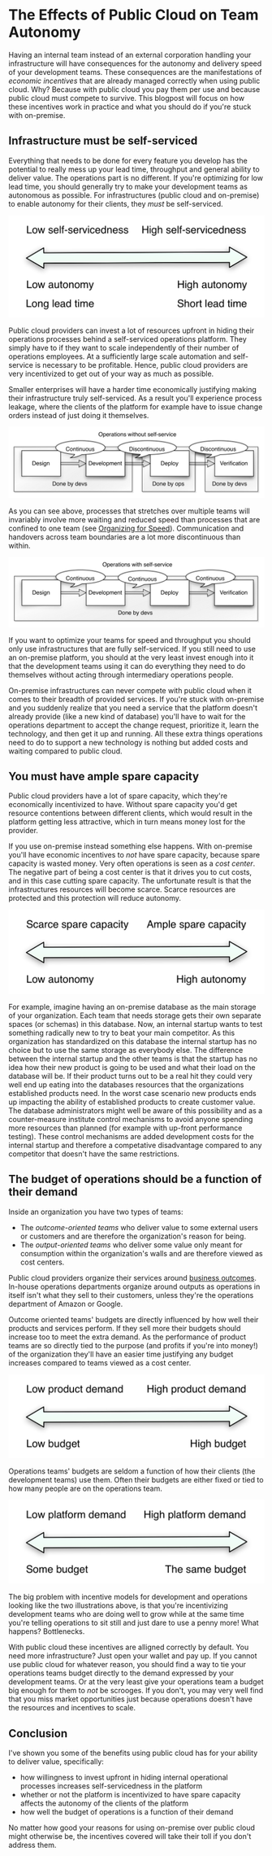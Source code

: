 The Effects of Public Cloud on Team Autonomy
============================================

Having an internal team instead of an external corporation handling your infrastructure will have consequences for the autonomy and delivery speed of your development teams. These consequences are the manifestations of _economic incentives_ that are already managed correctly when using public cloud. Why? Because with public cloud you pay them per use and because public cloud must compete to survive. This blogpost will focus on how these incentives work in practice and what you should do if you're stuck with on-premise.


Infrastructure must be self-serviced
------------------------------------

Everything that needs to be done for every feature you develop has the potential to really mess up your lead time, throughput and general ability to deliver value. The operations part is no different. If you're optimizing for low lead time, you should generally try to make your development teams as autonomous as possible. For infrastructures (public cloud and on-premise) to enable autonomy for their clients, they _must_ be self-serviced.

![Self-servicedness impacts autonomy](img/self-service-autonomy.png)

Public cloud providers can invest a lot of resources upfront in hiding their operations processes behind a self-serviced operations platform. They simply have to if they want to scale independently of their number of operations employees. At a sufficiently large scale automation and self-service is necessary to be profitable. Hence, public cloud providers are very incentivized to get out of your way as much as possible.

Smaller enterprises will have a harder time economically justifying making their infrastructure truly self-serviced. As a result you'll experience process leakage, where the clients of the platform for example have to issue change orders instead of just doing it themselves.

![Without self-service](img/value-stream-without-self-service.png)

As you can see above, processes that stretches over multiple teams will invariably involve more waiting and reduced speed than processes that are confined to one team (see [Organizing for Speed](https://blogg.bekk.no/organizing-for-speed-17462894baf4)). Communication and handovers across team boundaries are a lot more discontinuous than within.

![With self-service](img/value-stream-with-self-service.png)

If you want to optimize your teams for speed and throughput you should only use infrastructures that are fully self-serviced. If you still need to use an on-premise platform, you should at the very least invest enough into it that the development teams using it can do everything they need to do themselves without acting through intermediary operations people.

On-premise infrastructures can never compete with public cloud when it comes to their breadth of provided services. If you're stuck with on-premise and you suddenly realize that you need a service that the platform doesn't already provide (like a new kind of database) you'll have to wait for the operations department to accept the change request, prioritize it, learn the technology, and then get it up and running. All these extra things operations need to do to support a new technology is nothing but added costs and waiting compared to public cloud.


You must have ample spare capacity
----------------------------------

Public cloud providers have a lot of spare capacity, which they're economically incentivized to have. Without spare capacity you'd get resource contentions between different clients, which would result in the platform getting less attractive, which in turn means money lost for the provider.

If you use on-premise instead something else happens. With on-premise you'll have economic incentives to _not_ have spare capacity, because spare capacity is wasted money. Very often operations is seen as a _cost center_. The negative part of being a cost center is that it drives you to cut costs, and in this case cutting spare capacity. The unfortunate result is that the infrastructures resources will become scarce. Scarce resources are protected and this protection will reduce autonomy.

![Spare capacity's effect on autonomy](img/spare-capacity-and-autonomy.png)

For example, imagine having an on-premise database as the main storage of your organization. Each team that needs storage gets their own separate spaces (or schemas) in this database. Now, an internal startup wants to test something radically new to try to beat your main competitor. As this organization has standardized on this database the internal startup has no choice but to use the same storage as everybody else. The difference between the internal startup and the other teams is that the startup has no idea how their new product is going to be used and what their load on the database will be. If their product turns out to be a real hit they could very well end up eating into the databases resources that the organizations established products need. In the worst case scenario new products ends up impacting the ability of established products to create customer value. The database administrators might well be aware of this possibility and as a counter-measure institute control mechanisms to avoid anyone spending more resources than planned (for example with up-front performance testing). These control mechanisms are added development costs for the internal startup and therefore a competative disadvantage compared to any competitor that doesn't have the same restrictions.


The budget of operations should be a function of their demand
-------------------------------------------------------------

Inside an organization you have two types of teams:
- The _outcome-oriented teams_ who deliver value to some external users or customers and are therefore the organization's reason for being.
- The _output-oriented teams_ who deliver some value only meant for consumption within the organization's walls and are therefore viewed as cost centers.

Public cloud providers organize their services around [business outcomes](https://blogg.bekk.no/organizing-for-speed-17462894baf4). In-house operations departments organize around outputs as operations in itself isn't what they sell to their customers, unless they're the operations department of Amazon or Google.

Outcome oriented teams' budgets are directly influenced by how well their products and services perform. If they sell more their budgets should increase too to meet the extra demand. As the performance of product teams are so directly tied to the purpose (and profits if you're into money!) of the organization they'll have an easier time justifying any budget increases compared to teams viewed as a cost center.

![Budgets related to product demand](img/product-demand-and-budget.png)

Operations teams' budgets are seldom a function of how their clients (the development teams) use them. Often their budgets are either fixed or tied to how many people are on the operations team.

![Budgets related to platform demand](img/platform-demand-and-dysfunctional-budget.png)

The big problem with incentive models for development and operations looking like the two illustrations above, is that you're incentivizing development teams who are doing well to grow while at the same time you're telling operations to sit still and just dare to use a penny more! What happens? Bottlenecks.

With public cloud these incentives are alligned correctly by default. You need more infrastructure? Just open your wallet and pay up. If you cannot use public cloud for whatever reason, you should find a way to tie your operations teams budget directly to the demand expressed by your development teams. Or at the very least give your operations team a budget big enough for them to _not_ be scrooges. If you don't, you may very well find that you miss market opportunities just because operations doesn't have the resources and incentives to scale.


Conclusion
----------

I've shown you some of the benefits using public cloud has for your ability to deliver value, specifically:
- how willingness to invest upfront in hiding internal operational processes increases self-servicedness in the platform
- whether or not the platform is incentivized to have spare capacity affects the autonomy of the clients of the platform
- how well the budget of operations is a function of their demand

No matter how good your reasons for using on-premise over public cloud might otherwise be, the incentives covered will take their toll if you don't address them.
